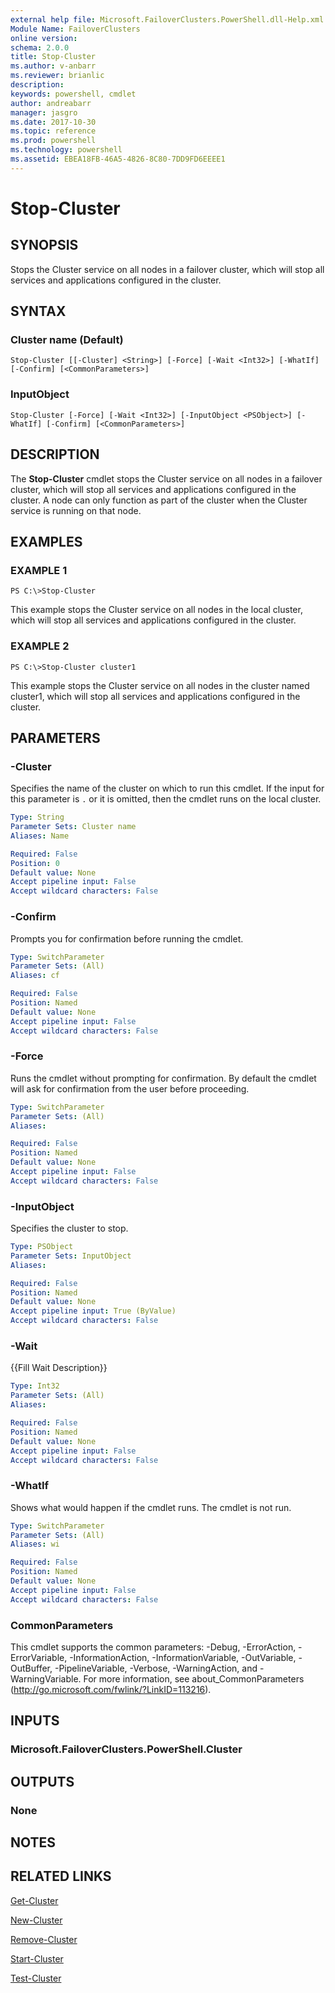 ```yaml
---
external help file: Microsoft.FailoverClusters.PowerShell.dll-Help.xml
Module Name: FailoverClusters
online version: 
schema: 2.0.0
title: Stop-Cluster
ms.author: v-anbarr
ms.reviewer: brianlic
description: 
keywords: powershell, cmdlet
author: andreabarr
manager: jasgro
ms.date: 2017-10-30
ms.topic: reference
ms.prod: powershell
ms.technology: powershell
ms.assetid: EBEA18FB-46A5-4826-8C80-7DD9FD6EEEE1
---
```


# Stop-Cluster

## SYNOPSIS
Stops the Cluster service on all nodes in a failover cluster, which will stop all services and applications configured in the cluster.

## SYNTAX

### Cluster name (Default)
```
Stop-Cluster [[-Cluster] <String>] [-Force] [-Wait <Int32>] [-WhatIf] [-Confirm] [<CommonParameters>]
```

### InputObject
```
Stop-Cluster [-Force] [-Wait <Int32>] [-InputObject <PSObject>] [-WhatIf] [-Confirm] [<CommonParameters>]
```

## DESCRIPTION
The **Stop-Cluster** cmdlet stops the Cluster service on all nodes in a failover cluster, which will stop all services and applications configured in the cluster.
A node can only function as part of the cluster when the Cluster service is running on that node.

## EXAMPLES

### EXAMPLE 1
```
PS C:\>Stop-Cluster
```

This example stops the Cluster service on all nodes in the local cluster, which will stop all services and applications configured in the cluster.

### EXAMPLE 2
```
PS C:\>Stop-Cluster cluster1
```

This example stops the Cluster service on all nodes in the cluster named cluster1, which will stop all services and applications configured in the cluster.

## PARAMETERS

### -Cluster
Specifies the name of the cluster on which to run this cmdlet.
If the input for this parameter is `.` or it is omitted, then the cmdlet runs on the local cluster.

```yaml
Type: String
Parameter Sets: Cluster name
Aliases: Name

Required: False
Position: 0
Default value: None
Accept pipeline input: False
Accept wildcard characters: False
```

### -Confirm
Prompts you for confirmation before running the cmdlet.

```yaml
Type: SwitchParameter
Parameter Sets: (All)
Aliases: cf

Required: False
Position: Named
Default value: None
Accept pipeline input: False
Accept wildcard characters: False
```

### -Force
Runs the cmdlet without prompting for confirmation.
By default the cmdlet will ask for confirmation from the user before proceeding.

```yaml
Type: SwitchParameter
Parameter Sets: (All)
Aliases: 

Required: False
Position: Named
Default value: None
Accept pipeline input: False
Accept wildcard characters: False
```

### -InputObject
Specifies the cluster to stop.

```yaml
Type: PSObject
Parameter Sets: InputObject
Aliases: 

Required: False
Position: Named
Default value: None
Accept pipeline input: True (ByValue)
Accept wildcard characters: False
```

### -Wait
{{Fill Wait Description}}

```yaml
Type: Int32
Parameter Sets: (All)
Aliases: 

Required: False
Position: Named
Default value: None
Accept pipeline input: False
Accept wildcard characters: False
```

### -WhatIf
Shows what would happen if the cmdlet runs. The cmdlet is not run.

```yaml
Type: SwitchParameter
Parameter Sets: (All)
Aliases: wi

Required: False
Position: Named
Default value: None
Accept pipeline input: False
Accept wildcard characters: False
```

### CommonParameters
This cmdlet supports the common parameters: -Debug, -ErrorAction, -ErrorVariable, -InformationAction, -InformationVariable, -OutVariable, -OutBuffer, -PipelineVariable, -Verbose, -WarningAction, and -WarningVariable. For more information, see about_CommonParameters (http://go.microsoft.com/fwlink/?LinkID=113216).

## INPUTS

### Microsoft.FailoverClusters.PowerShell.Cluster

## OUTPUTS

### None

## NOTES

## RELATED LINKS

[Get-Cluster](./Get-Cluster.md)

[New-Cluster](./New-Cluster.md)

[Remove-Cluster](./Remove-Cluster.md)

[Start-Cluster](./Start-Cluster.md)

[Test-Cluster](./Test-Cluster.md)

